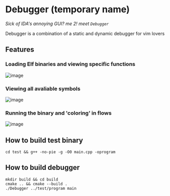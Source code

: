 # Debugger (temporary name)
*Sick of IDA's annoying GUI? me 2! meet `Debugger`*

Debugger is a combination of a static and dynamic debugger for vim lovers
## Features
### Loading Elf binaries and viewing specific functions
![image](https://github.com/user-attachments/assets/b9ed3cb4-a13f-4513-94e4-d05990bc6566)

### Viewing all avaliable symbols
![image](https://github.com/user-attachments/assets/45acc530-4e45-43d2-a78c-ab1cba173c95)

### Running the binary and 'coloring' in flows
![image](https://github.com/user-attachments/assets/1f9dbfce-132e-41de-84db-1754d8b6ad93)

## How to build test binary
```console
cd test && g++ -no-pie -g -O0 main.cpp -oprogram
```
## How to build debugger
```console
mkdir build && cd build
cmake .. && cmake --build .
./Debugger ../test/program main
```
